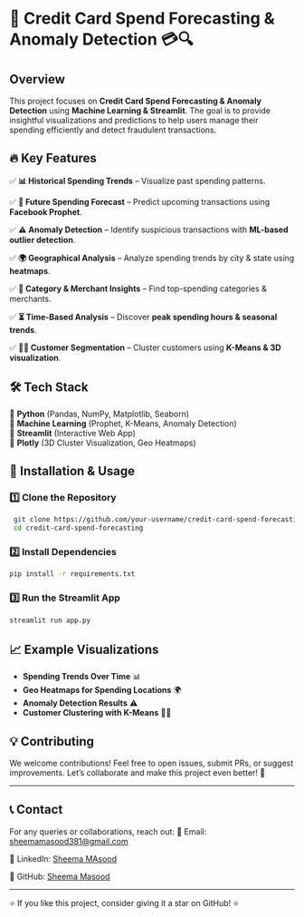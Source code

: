 # 🚀 Credit Card Spend Forecasting & Anomaly Detection 💳🔍

## Overview
This project focuses on **Credit Card Spend Forecasting & Anomaly Detection** using **Machine Learning & Streamlit**. The goal is to provide insightful visualizations and predictions to help users manage their spending efficiently and detect fraudulent transactions.

## 🔥 Key Features

✅ **📊 Historical Spending Trends** – Visualize past spending patterns.

✅ **🔮 Future Spending Forecast** – Predict upcoming transactions using **Facebook Prophet**.

✅ **⚠️ Anomaly Detection** – Identify suspicious transactions with **ML-based outlier detection**.

✅ **🌍 Geographical Analysis** – Analyze spending trends by city & state using **heatmaps**.

✅ **🏪 Category & Merchant Insights** – Find top-spending categories & merchants.

✅ **⏳ Time-Based Analysis** – Discover **peak spending hours & seasonal trends**.

✅ **🧑‍💼 Customer Segmentation** – Cluster customers using **K-Means & 3D visualization**.

## 🛠️ Tech Stack

🔹 **Python** (Pandas, NumPy, Matplotlib, Seaborn)  
🔹 **Machine Learning** (Prophet, K-Means, Anomaly Detection)  
🔹 **Streamlit** (Interactive Web App)  
🔹 **Plotly** (3D Cluster Visualization, Geo Heatmaps)  

## 🚀 Installation & Usage

### 1️⃣ Clone the Repository
```bash
 git clone https://github.com/your-username/credit-card-spend-forecasting.git
 cd credit-card-spend-forecasting
```

### 2️⃣ Install Dependencies
```bash
pip install -r requirements.txt
```

### 3️⃣ Run the Streamlit App
```bash
streamlit run app.py
```

## 📈 Example Visualizations

- **Spending Trends Over Time** 📊  
- **Geo Heatmaps for Spending Locations** 🌍  
- **Anomaly Detection Results** ⚠️  
- **Customer Clustering with K-Means** 🧑‍💼  

## 💡 Contributing

We welcome contributions! Feel free to open issues, submit PRs, or suggest improvements. Let’s collaborate and make this project even better! 🚀

**************************************************************************************************************************************************
## 📞 Contact
For any queries or collaborations, reach out:
📧 Email: sheemamasood381@gmail.com 

🔗 LinkedIn: [Sheema MAsood](https://www.linkedin.com/in/sheema-masood/)  

🐙 GitHub: [Sheema Masood](https://github.com/sheemamasood381/)  

---
⭐ If you like this project, consider giving it a star on GitHub! ⭐


